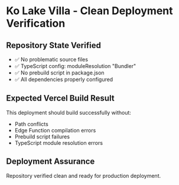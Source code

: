 # Ko Lake Villa - Clean Deployment Verification

## Repository State Verified
- ✅ No problematic source files
- ✅ TypeScript config: moduleResolution "Bundler"
- ✅ No prebuild script in package.json
- ✅ All dependencies properly configured

## Expected Vercel Build Result
This deployment should build successfully without:
- Path conflicts
- Edge Function compilation errors  
- Prebuild script failures
- TypeScript module resolution errors

## Deployment Assurance
Repository verified clean and ready for production deployment.